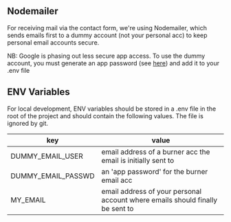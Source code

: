 ## Nodemailer
For receiving mail via the contact form, we're using Nodemailer, which sends emails first to a dummy account (not your personal acc) to keep personal email accounts secure.

NB: Google is phasing out less secure app access. To use the dummy account, you must generate an app password (see [here](https://support.google.com/mail/answer/185833?hl=en-GB)) and add it to your .env file

## ENV Variables

For local development, ENV variables should be stored in a .env file in the root of the project and should contain the following values. The file is ignored by git.

| key | value |
| --- | --- |
| DUMMY_EMAIL_USER | email address of a burner acc the email is initially sent to |
| DUMMY_EMAIL_PASSWD | an 'app password' for the burner email acc |
| MY_EMAIL | email address of your personal account where emails should finally be sent to |
